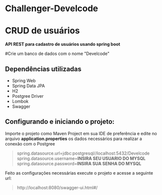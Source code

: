 # Challenger-Develcode


# CRUD de usuários
**API REST para cadastro de usuários usando spring boot**

#Crie um banco de dados com o nome "Develcode"


## Dependências utilizadas

* Spring Web
* Spring Data JPA
* H2
* Postgree Driver
* Lombok
* Swagger

## Configurando e iniciando o projeto: 

Importe o projeto como Maven Project em sua IDE de preferência e edite no arquivo **application.properties** os dados necessários para realizar a conexão com o Postgree

> spring.datasource.url=jdbc:postgresql//localhost:5432/Develcode <br>
spring.datasource.username=**INSIRA SEU USUARIO DO MYSQL** <br>
spring.datasource.password=**INSIRA SUA SENHA DO MYSQL** <br>

Feito as configurações necessárias execute o projeto e acesse a seguinte url:
> http://localhost:8080/swagger-ui.html#/
